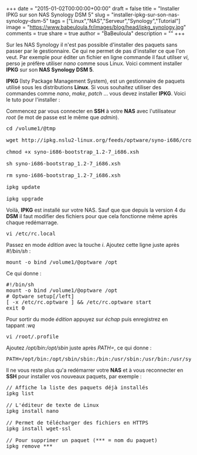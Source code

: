 +++
date = "2015-01-02T00:00:00+00:00"
draft = false
title = "Installer IPKG sur son NAS Synology DSM 5"
slug = "installer-ipkg-sur-son-nas-synology-dsm-5"
tags = ["Linux","NAS","Serveur","Synology","Tutorial"]
image = "https://www.babeuloula.fr/images/blog/head/ipkg_synology.jpg"
comments = true
share = true
author = "BaBeuloula"
description = ""
+++

<p>Sur les NAS Synology il n&#39;est pas possible d&#39;installer des paquets sans passer par le gestionnaire. Ce qui ne permet de pas d&#39;installer ce que l&#39;on veut. Par exemple pour &eacute;diter un fichier en ligne commande il faut utilser <em>vi</em>, perso je pr&eacute;f&egrave;re utiliser <em>nano</em> comme sous Linux. Voici comment installer <strong>IPKG</strong> sur son <strong>NAS Synology DSM 5</strong>.</p>

<p><!--more--><strong>IPKG </strong>(Isty Package Management System), est un gestionnaire de paquets utilis&eacute; sous les distributions <strong>Linux</strong>. Si vous souhaitez utiliser des commandes comme <em>nano</em>, <em>make</em>, <em>patch</em> ... vous devez installer <strong>IPKG</strong>. Voici le tuto pour l&#39;installer :</p>

<p>Commencez par vous connecter en <strong>SSH</strong> &agrave; votre <strong>NAS</strong> avec l&#39;utilisateur <em>root</em>&nbsp;(le mot de passe est le m&ecirc;me que <em>admin</em>).</p>

<pre class="brush: shell " data-pbcklang="shell" data-pbcktabsize="4">
cd /volume1/@tmp

wget http://ipkg.nslu2-linux.org/feeds/optware/syno-i686/cross/unstable/syno-i686-bootstrap_1.2-7_i686.xsh

chmod +x syno-i686-bootstrap_1.2-7_i686.xsh

sh syno-i686-bootstrap_1.2-7_i686.xsh

rm syno-i686-bootstrap_1.2-7_i686.xsh

ipkg update

ipkg upgrade</pre>

<p>Voil&agrave;, <strong>IPKG</strong>&nbsp;est install&eacute; sur votre NAS. Sauf que que depuis la version 4 du <strong>DSM</strong>&nbsp;il faut modifier des fichiers pour que cela fonctionne m&ecirc;me apr&egrave;s chaque red&eacute;marrage.</p>

<pre class="brush: shell " data-pbcklang="shell" data-pbcktabsize="4">
vi /etc/rc.local</pre>

<p>Passez en mode&nbsp;<em>&eacute;dition</em>&nbsp;avec la touche <em>i</em>. Ajoutez cette ligne juste apr&egrave;s <em>#!/bin/sh</em> :</p>

<pre class="brush: shell " data-pbcklang="shell" data-pbcktabsize="4">
mount -o bind /volume1/@optware /opt</pre>

<p>Ce qui donne :</p>

<pre class="brush: shell " data-pbcklang="shell" data-pbcktabsize="4">
#!/bin/sh
mount -o bind /volume1/@optware /opt
# Optware setup[/left]
[ -x /etc/rc.optware ] &amp;&amp; /etc/rc.optware start
exit 0</pre>

<p>Pour sortir du mode&nbsp;<em>&eacute;dition</em>&nbsp;appuyez sur&nbsp;<em>&eacute;chap</em>&nbsp;puis enregistrez en tappant&nbsp;<em>:wq</em></p>

<pre class="brush: shell " data-pbcklang="shell" data-pbcktabsize="4">
vi /root/.profile</pre>

<p>Ajoutez&nbsp;<em>/opt/bin:/opt/sbin</em>&nbsp;juste apr&egrave;s <em>PATH=</em>, ce qui donne :</p>

<pre class="brush: shell " data-pbcklang="shell" data-pbcktabsize="4">
PATH=/opt/bin:/opt/sbin/sbin:/bin:/usr/sbin:/usr/bin:/usr/syno/sbin:/usr/syno/bin:/usr/local/sbin:/usr/local/bin</pre>

<p>Il ne vous reste plus qu&#39;a red&eacute;marrer votre <strong>NAS</strong>&nbsp;et &agrave; vous reconnecter en <strong>SSH</strong> pour installer vos nouveaux paquets, par exemple :</p>

<pre class="brush: shell " data-pbcklang="shell" data-pbcktabsize="4">
// Affiche la liste des paquets d&eacute;j&agrave; install&eacute;s
ipkg list

// L&#39;&eacute;diteur de texte de Linux
ipkg install nano

// Permet de t&eacute;l&eacute;charger des fichiers en HTTPS
ipkg install wget-ssl

// Pour supprimer un paquet (*** = nom du paquet)
ipkg remove ***</pre>
